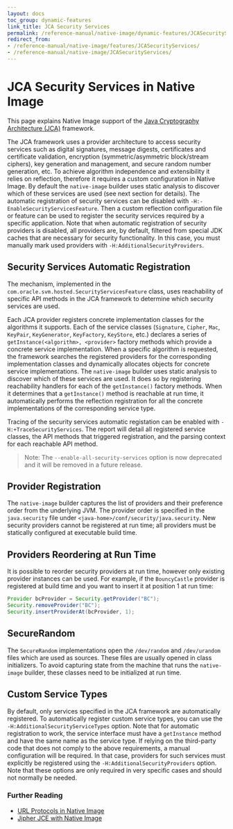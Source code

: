 ```yaml
---
layout: docs
toc_group: dynamic-features
link_title: JCA Security Services
permalink: /reference-manual/native-image/dynamic-features/JCASecurityServices/
redirect_from: 
- /reference-manual/native-image/features/JCASecurityServices/
- /reference-manual/native-image/JCASecurityServices/
---
```


# JCA Security Services in Native Image

This page explains Native Image support of the [Java Cryptography Architecture (JCA)](https://docs.oracle.com/en/java/javase/17/security/java-cryptography-architecture-jca-reference-guide.html) framework.

The JCA framework uses a provider architecture to access security services such as digital signatures, message digests, certificates and certificate validation, encryption (symmetric/asymmetric block/stream ciphers), key generation and management, and secure random number generation, etc.
To achieve algorithm independence and extensibility it relies on reflection, therefore it requires a custom configuration in Native Image.
By default the `native-image` builder uses static analysis to discover which of these services are used (see next section for details).
The automatic registration of security services can be disabled with `-H:-EnableSecurityServicesFeature`.
Then a custom reflection configuration file or feature can be used to register the security services required by a specific application.
Note that when automatic registration of security providers is disabled, all providers are, by default, filtered from special JDK caches that are necessary for security functionality.
In this case, you must manually mark used providers with `-H:AdditionalSecurityProviders`.

## Security Services Automatic Registration

The mechanism, implemented in the `com.oracle.svm.hosted.SecurityServicesFeature` class, uses reachability of specific API methods in the JCA framework to determine which security services are used.

Each JCA provider registers concrete implementation classes for the algorithms it supports.
Each of the service classes (`Signature`, `Cipher`, `Mac`, `KeyPair`, `KeyGenerator`, `KeyFactory`, `KeyStore`, etc.) declares a series of `getInstance(<algorithm>, <provider>` factory methods which provide a concrete service implementation.
When a specific algorithm is requested, the framework searches the registered providers for the corresponding implementation classes and dynamically allocates objects for concrete service implementations.
The `native-image` builder uses static analysis to discover which of these services are used.
It does so by registering reachability handlers for each of the `getInstance()` factory methods.
When it determines that a `getInstance()` method is reachable at run time, it automatically performs the reflection registration for all the concrete implementations of the corresponding service type.

Tracing of the security services automatic registation can be enabled with `-H:+TraceSecurityServices`.
The report will detail all registered service classes, the API methods that triggered registration, and the parsing context for each reachable API method.

> Note: The `--enable-all-security-services` option is now deprecated and it will be removed in a future release.

## Provider Registration

The `native-image` builder captures the list of providers and their preference order from the underlying JVM.
The provider order is specified in the `java.security` file under `<java-home>/conf/security/java.security`.
New security providers cannot be registered at run time; all providers must be statically configured at executable build time.

## Providers Reordering at Run Time

It is possible to reorder security providers at run time, however only existing provider instances can be used.
For example, if the `BouncyCastle` provider is registered at build time and you want to insert it at position 1 at run time:
```java
Provider bcProvider = Security.getProvider("BC");
Security.removeProvider("BC");
Security.insertProviderAt(bcProvider, 1);
```

## SecureRandom

The `SecureRandom` implementations open the `/dev/random` and `/dev/urandom` files which are used as sources.
These files are usually opened in class initializers.
To avoid capturing state from the machine that runs the `native-image` builder, these classes need to be initialized at run time.

## Custom Service Types

By default, only services specified in the JCA framework are automatically registered. To automatically register custom service types, you can use the `-H:AdditionalSecurityServiceTypes` option.
Note that for automatic registration to work, the service interface must have a `getInstance` method and have the same name as the service type.
If relying on the third-party code that does not comply to the above requirements, a manual configuration will be required. In that case, providers for such services must explicitly be registered using the `-H:AdditionalSecurityProviders` option. Note that these options are only required in very specific cases and should not normally be needed.

### Further Reading

* [URL Protocols in Native Image](URLProtocols.md)
* [Jipher JCE with Native Image](../../security/JipherJCE.md)
